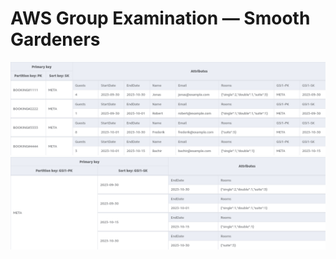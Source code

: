 # AWS Group Examination — Smooth Gardeners

![Bookings Main Table](/resources/bookings.png)
![Bookings GSI](/resources/GSI_bookings_GSI1.png)
